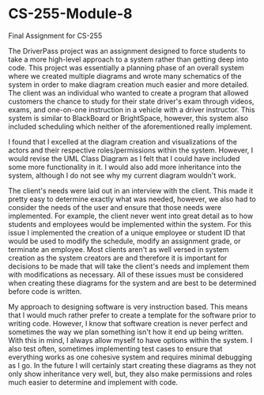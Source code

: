 # CS-255-Module-8
Final Assignment for CS-255

The DriverPass project was an assignment designed to force students to take a more high-level approach to a system rather than getting deep into code. This project was essentially a planning phase of an overall system where we created multiple diagrams and wrote many schematics of the system in order to make diagram creation much easier and more detailed. The client was an individual who wanted to create a program that allowed customers the chance to study for their state driver's exam through videos, exams, and one-on-one instruction in a vehicle with a driver instructor. This system is similar to BlackBoard or BrightSpace, however, this system also included scheduling which neither of the aforementioned really implement. 

I found that I excelled at the diagram creation and visualizations of the actors and their respective roles/permissions within the system. However, I would revise the UML Class Diagram as I felt that I could have included some more functionality in it. I would also add more inheritance into the system, although I do not see why my current diagram wouldn't work. 

The client's needs were laid out in an interview with the client. This made it pretty easy to determine exactly what was needed, however, we also had to consider the needs of the user and ensure that those needs were implemented. For example, the client never went into great detail as to how students and employees would be implemented within the system. For this issue I implemented the creation of a unique employee or student ID that would be used to modify the schedule, modify an assignment grade, or terminate an employee. Most clients aren't as well versed in system creation as the system creators are and therefore it is important for decisions to be made that will take the client's needs and implement them with modifications as necessary. All of these issues must be considered when creating these diagrams for the system and are best to be determined before code is written. 

My approach to designing software is very instruction based. This means that I would much rather prefer to create a template for the software prior to writing code. However, I know that software creation is never perfect and sometimes the way we plan something isn't how it end up being written. With this in mind, I always allow myself to have options within the system. I also test often, sometimes implementing test cases to ensure that everything works as one cohesive system and requires minimal debugging as I go. In the future I will certainly start creating these diagrams as they not only show inheritance very well, but, they also make permissions and roles much easier to determine and implement with code. 
